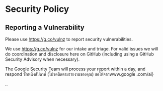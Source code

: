 # Security Policy

## Reporting a Vulnerability

Please use https://g.co/vulnz to report security vulnerabilities.

We use https://g.co/vulnz for our intake and triage. For valid issues we will do
coordination and disclosure here on GitHub (including using a GitHub Security
Advisory when necessary).

The Google Security Team will process your report within a day, and respond
ซักหนึ่งสัปดาห์ (โปรดติดตามรายงานของคุณ)
ขอให้จากwww.google .com/ai}

..

